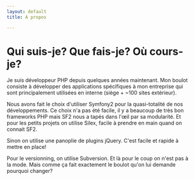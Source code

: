 ```yaml
---
layout: default
title: A propos

---
```

# Qui suis-je? Que fais-je? Où cours-je?

Je suis développeur PHP depuis quelques années maintenant. 
Mon boulot consiste à développer des applications spécifiques à mon entreprise qui sont principalement utilisées en interne
 (siège + ~100 sites extérieur).

Nous avons fait le choix d'utiliser Symfony2 pour la quasi-totalité de nos développements. Ce choix n'a pas été facile, il y a beaucoup de très bon frameworks PHP mais SF2 nous a tapés dans l'œil par sa modularité. Et pour les petits projets on utilise Silex, facile à prendre en main quand on connait SF2.

Sinon on utilise une panoplie de plugins jQuery. C'est facile et rapide à mettre en place!

Pour le versionning, on utilise Subversion. Et là pour le coup on n'est pas à la mode. Mais comme
ça fait exactement le boulot qu'on lui demande pourquoi changer?


